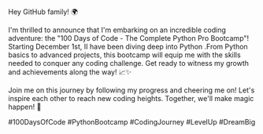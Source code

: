 Hey GitHub family! 🌍

I'm thrilled to announce that I'm embarking on an incredible coding adventure: the "100 Days of Code - The Complete Python Pro Bootcamp"! Starting December 1st, II have been diving deep into Python .From Python basics to advanced projects, this bootcamp will equip me with the skills needed to conquer any coding challenge. Get ready to witness my growth and achievements along the way! 📈✨

Join me on this journey by following my progress and cheering me on! Let's inspire each other to reach new coding heights. Together, we'll make magic happen! 🌟

#100DaysOfCode #PythonBootcamp #CodingJourney #LevelUp #DreamBig
